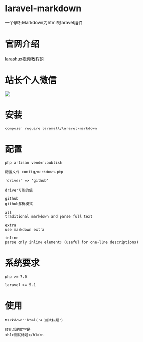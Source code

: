 # laravel-markdown

一个解析Markdown为html的laravel组件

# 官网介绍

<a href="https://larashuo.com">larashuo视频教程网</a>

# 站长个人微信

<img src="https://larashuo.com/front/laracasts/images/larashuo-kf.png">

# 安装
````
composer require laramall/laravel-markdown

````

# 配置

````
php artisan vendor:publish

配置文件 config/markdown.php

'driver' => 'github'

driver可能的值

github
github解析模式

all     
traditional markdown and parse full text

extra   
use markdown extra

inline  
parse only inline elements (useful for one-line descriptions)

````

# 系统要求

````
php >= 7.0

laravel >= 5.1

````

# 使用

````
Markdown::html('# 测试标题')

转化后的文字是
<h1>测试标题</h1>\n

````
